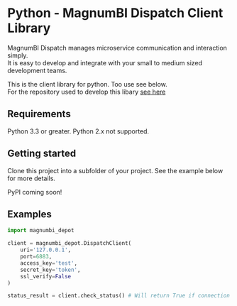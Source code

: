 # Python - MagnumBI Dispatch Client Library

MagnumBI Dispatch manages microservice communication and interaction simply.   
It is easy to develop and integrate with your small to medium sized development teams.

This is the client library for python. Too use see below.  
For the repository used to develop this libary [see here](https://github.com/OptimalBI/magnumbi-dispatch-python-development)

## Requirements
Python 3.3 or greater. Python 2.x not supported.

## Getting started
Clone this project into a subfolder of your project. See the example below for more details.

PyPI coming soon!

## Examples

```python
import magnumbi_depot

client = magnumbi_depot.DispatchClient(
    uri='127.0.0.1',
    port=6883,
    access_key='test',
    secret_key='token',
    ssl_verify=False
)

status_result = client.check_status() # Will return True if connection to the server functioned correctly.
```